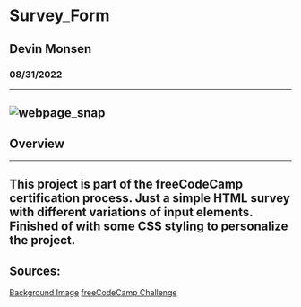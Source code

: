 # Survey_Form
## Devin Monsen
### 08/31/2022
---
![webpage_snap](https://github.com/DevinJaxues/Survey_Form/blob/db530717bf5f61d4e0501df96d4bf1e3162a73a0/images/rmd_img.JPG)
---
## Overview ##
---
This project is part of the freeCodeCamp certification process. Just a simple HTML survey with different variations of input elements. Finished of with some CSS styling to personalize the project.
---
Sources:
---
[Background Image](https://unsplash.com/)
[freeCodeCamp Challenge](https://www.freecodecamp.org/learn/2022/responsive-web-design/build-a-survey-form-project/build-a-survey-form)
